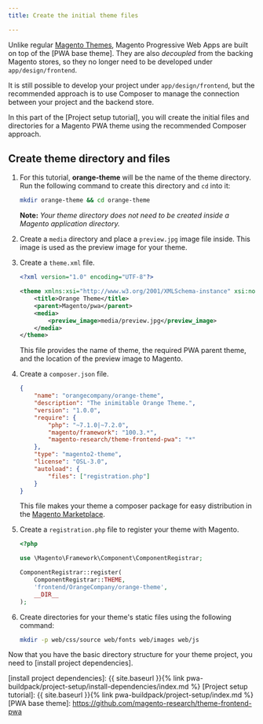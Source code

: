 ```yaml
---
title: Create the initial theme files

---
```


Unlike regular [Magento Themes], Magento Progressive Web Apps are built on top of the [PWA base theme].
They are also *decoupled* from the backing Magento stores, so they no longer need to be developed under `app/design/frontend`.

It is still possible to develop your project under `app/design/frontend`, but 
the recommended approach is to use Composer to manage the connection between your project and the backend store.

In this part of the [Project setup tutorial], you will create the initial files and directories for a Magento PWA theme using the recommended Composer approach.

## Create theme directory and files


1.  For this tutorial, **orange-theme** will be the name of the theme directory.
    Run the following command to create this directory and `cd` into it:

    ``` bash
    mkdir orange-theme && cd orange-theme
    ```

    **Note:**
    *Your theme directory does not need to be created inside a Magento application directory.*

1. Create a `media` directory and place a `preview.jpg` image file inside.
    This image is used as the preview image for your theme.
1. Create a `theme.xml` file.

    ``` xml
    <?xml version="1.0" encoding="UTF-8"?>

    <theme xmlns:xsi="http://www.w3.org/2001/XMLSchema-instance" xsi:noNamespaceSchemaLocation="urn:magento:framework:Config/etc/theme.xsd">
        <title>Orange Theme</title>
        <parent>Magento/pwa</parent>
        <media>
            <preview_image>media/preview.jpg</preview_image>
        </media>
    </theme>
    ```

    This file provides the name of theme, the required PWA parent theme, and the location of the preview image to Magento.

1. Create a `composer.json` file.

    ``` json
    {
        "name": "orangecompany/orange-theme",
        "description": "The inimitable Orange Theme.",
        "version": "1.0.0",
        "require": {
            "php": "~7.1.0|~7.2.0",
            "magento/framework": "100.3.*",
            "magento-research/theme-frontend-pwa": "*"
        },
        "type": "magento2-theme",
        "license": "OSL-3.0",
        "autoload": {
            "files": ["registration.php"]
        }
    }
    ```

    This file makes your theme a composer package for easy distribution in the [Magento Marketplace].
1. Create a `registration.php` file to register your theme with Magento.

    ``` php
    <?php

    use \Magento\Framework\Component\ComponentRegistrar;

    ComponentRegistrar::register(
        ComponentRegistrar::THEME,
        'frontend/OrangeCompany/orange-theme',
        __DIR__
    );

    ```
1. Create directories for your theme's static files using the following command:

    ``` bash
    mkdir -p web/css/source web/fonts web/images web/js
    ```

Now that you have the basic directory structure for your theme project, you need to [install project dependencies].


[Magento Themes]: http://devdocs.magento.com/guides/v2.3/frontend-dev-guide/themes/theme-create.html
[Magento Marketplace]: https://marketplace.magento.com/
[install project dependencies]: {{ site.baseurl }}{% link pwa-buildpack/project-setup/install-dependencies/index.md %}
[Project setup tutorial]: {{ site.baseurl }}{% link pwa-buildpack/project-setup/index.md %}
[PWA base theme]: https://github.com/magento-research/theme-frontend-pwa